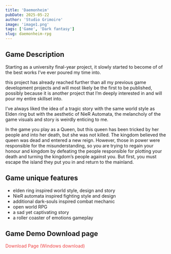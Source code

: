 ```yaml
---
title: 'Daemonheim'
pubDate: 2025-05-22
author: 'Studio Grimoire'
image: 'image1.png'
tags: ['Game', 'Dark fantasy']
slug: daemonheim-rpg
---
```


## Game Description

Starting as a university final-year project, it slowly started to become of of the best works I’ve ever poured my time into.

this project has already reached further than all my previous game development projects and will most likely be the first to be published, possibly because it is another project that I’m deeply interested in and will pour my entire skillset into.

I’ve always liked the idea of a tragic story with the same world style as Elden ring but with the aesthetic of NieR Automata, the melancholy of the game visuals and story is weirdly enticing to me.

In the game you play as a Queen, but this queen has been tricked by her people and into her death, but she was not killed. The kingdom believed the queen was dead and entered a new reign. However, those in power were responsible for the misunderstanding, so you are trying to regain your honour and kingdom by defeating the people responsible for plotting your death and turning the kingdom’s people against you. But first, you must escape the island they put you in and return to the mainland.

## Game unique features

- elden ring inspired world style, design and story
- NieR automata inspired fighting style and design
- additional dark-souls inspired combat mechanic
- open world RPG
- a sad yet captivating story
- a roller coaster of emotions gameplay

## Game Demo Download page

<a href="https://studio-grimoire.itch.io/daemonheim" 
   style="color:#ef4444; text-decoration:none; margin-bottom:1rem; display:inline-block;" 
   onmouseover="this.style.textDecoration='underline'" 
   onmouseout="this.style.textDecoration='none'" 
   target="_blank" 
   rel="noopener noreferrer">
  Download Page (Windows download)
</a>